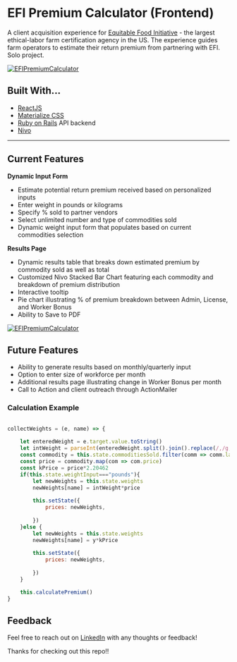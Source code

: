 # EFI Premium Calculator (Frontend)


A client acquisition experience for <a href="https://equitablefood.org/about-efi/"> Equitable Food Initiative</a> - the largest ethical-labor farm certification agency in the US. The experience guides farm operators to estimate their return premium from partnering with EFI.  Solo project.

<a href="http://www.linkedin.com/in/christineadoherty"><img src="https://media-exp1.licdn.com/dms/image/C562DAQHuNdZVkfDJ4g/profile-treasury-image-shrink_800_800/0?e=1587510000&v=beta&t=z0tja4qcQGrbNDvs7A9il8r1Th6q8SizrCwSoPtvwkU" title="EFI Premium Calculator" alt="EFIPremiumCalculator"></a>

## Built With...


- <a href="https://reactjs.org/"> ReactJS </a>
- <a href="https://materializecss.com/"> Materialize CSS </a> 
- <a href="https://rubyonrails.org/"> Ruby on Rails</a> API backend
- <a href="https://nivo.rocks/">Nivo</a>

---

## Current Features 

**Dynamic Input Form**

* Estimate potential return premium received based on personalized inputs
* Enter weight in pounds or kilograms
* Specify % sold to partner vendors
* Select unlimited number and type of commodities sold 
* Dynamic weight input form that populates based on current commodities selection

**Results Page**

* Dynamic results table that breaks down estimated premium by commodity sold as well as total 
* Customized Nivo Stacked Bar Chart featuring each commodity and breakdown of premium distribution
* Interactive tooltip
* Pie chart illustrating  % of premium breakdown between Admin, License, and Worker Bonus
* Ability to Save to PDF

<a href="http://www.linkedin.com/in/christineadoherty"><img src="https://media-exp1.licdn.com/dms/image/C562DAQG2bG9SEsm9eA/profile-treasury-image-shrink_800_800/0?e=1587510000&v=beta&t=2JENiisCpwCyHRCrMuvQxQXgWAmPGZhqbfpGIiqR14o" title="EFI Premium Calculator Results" alt="EFIPremiumCalculator"></a>

## Future Features

* Ability to generate results based on monthly/quarterly input 
* Option to enter size of workforce per month
* Additional results page illustrating change in Worker Bonus per month
* Call to Action and client outreach through ActionMailer

### Calculation Example 

```javascript 

collectWeights = (e, name) => {
  
    let enteredWeight = e.target.value.toString()
    let intWeight = parseInt(enteredWeight.split().join().replace(/,/g, ''))
    const commodity = this.state.commoditiesSold.filter(comm => comm.label === name)
    const price = commodity.map(com => com.price)
    const kPrice = price*2.20462
    if(this.state.weightInput==="pounds"){
        let newWeights = this.state.weights
        newWeights[name] = intWeight*price
    
        this.setState({
            prices: newWeights,
            
        })
    }else {
        let newWeights = this.state.weights
        newWeights[name] = y*kPrice
    
        this.setState({
            prices: newWeights,
            
        })
    }

    this.calculatePremium()
}
```

## Feedback

Feel free to reach out on <a href="http://www.linkedin.com/in/christineadoherty">LinkedIn</a> with any thoughts or feedback!

Thanks for checking out this repo!!
